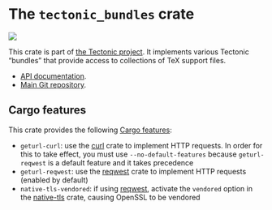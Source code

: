 # The `tectonic_bundles` crate

[![](http://meritbadge.herokuapp.com/tectonic_bundles)](https://crates.io/crates/tectonic_bundles)

This crate is part of [the Tectonic
project](https://tectonic-typesetting.github.io/en-US/). It implements various
Tectonic “bundles” that provide access to collections of TeX support files.

- [API documentation](https://docs.rs/tectonic_bundles/).
- [Main Git repository](https://github.com/tectonic-typesetting/tectonic/).


## Cargo features

This crate provides the following [Cargo features][features]:

[features]: https://doc.rust-lang.org/cargo/reference/features.html

- `geturl-curl`: use the [curl] crate to implement HTTP requests. In order for
  this to take effect, you must use `--no-default-features` because
  `geturl-reqwest` is a default feature and it takes precedence
- `geturl-reqwest`: use the [reqwest] crate to implement HTTP requests (enabled
  by default)
- `native-tls-vendored`: if using [reqwest], activate the `vendored` option in
  the [native-tls] crate, causing OpenSSL to be vendored

[curl]: https://docs.rs/curl/
[reqwest]: https://docs.rs/reqwest/
[native-tls]: https://github.com/sfackler/rust-native-tls
